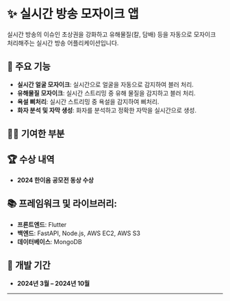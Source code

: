 # ✨ 실시간 방송 모자이크 앱

실시간 방송의 이슈인 초상권을 강화하고 유해물질(칼, 담배) 등을 자동으로 모자이크 처리해주는 실시간 방송 어플리케이션입니다.

## 🔧 주요 기능

- **실시간 얼굴 모자이크**: 실시간으로 얼굴을 자동으로 감지하여 블러 처리.
- **유해물질 모자이크**: 실시간 스트리밍 중 유해 물질을 감지하고 블러 처리.
- **욕설 삐처리**: 실시간 스트리밍 중 욕설을 감지하여 삐처리.
- **화자 분석 및 자막 생성**: 화자를 분석하고 정확한 자막을 실시간으로 생성.

## 🙋‍♀️ 기여한 부분


## 🏆 수상 내역

- **2024 한이음 공모전 동상 수상**

## 📚 프레임워크 및 라이브러리:
- **프론트엔드**: Flutter
- **백엔드**: FastAPI, Node.js, AWS EC2, AWS S3
- **데이터베이스**: MongoDB

## 📅 개발 기간
- **2024년 3월 – 2024년 10월**

---
